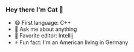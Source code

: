 ### Hey there I'm Cat 👋

- 😄 First language: C++
- 💬 Ask me about anything
- 🤔 Favorite editor: Intellij
- ⚡ Fun fact: I'm an American living in Germany
